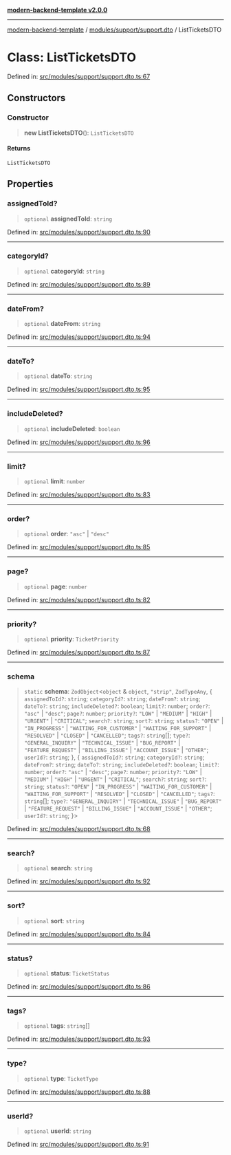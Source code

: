 [**modern-backend-template v2.0.0**](../../../../README.md)

***

[modern-backend-template](../../../../modules.md) / [modules/support/support.dto](../README.md) / ListTicketsDTO

# Class: ListTicketsDTO

Defined in: [src/modules/support/support.dto.ts:67](https://github.com/maemreyo/saas-4cus-nodejs/blob/2a5b3f3aa11335dfa561e80e1feabb8e6084261e/src/modules/support/support.dto.ts#L67)

## Constructors

### Constructor

> **new ListTicketsDTO**(): `ListTicketsDTO`

#### Returns

`ListTicketsDTO`

## Properties

### assignedToId?

> `optional` **assignedToId**: `string`

Defined in: [src/modules/support/support.dto.ts:90](https://github.com/maemreyo/saas-4cus-nodejs/blob/2a5b3f3aa11335dfa561e80e1feabb8e6084261e/src/modules/support/support.dto.ts#L90)

***

### categoryId?

> `optional` **categoryId**: `string`

Defined in: [src/modules/support/support.dto.ts:89](https://github.com/maemreyo/saas-4cus-nodejs/blob/2a5b3f3aa11335dfa561e80e1feabb8e6084261e/src/modules/support/support.dto.ts#L89)

***

### dateFrom?

> `optional` **dateFrom**: `string`

Defined in: [src/modules/support/support.dto.ts:94](https://github.com/maemreyo/saas-4cus-nodejs/blob/2a5b3f3aa11335dfa561e80e1feabb8e6084261e/src/modules/support/support.dto.ts#L94)

***

### dateTo?

> `optional` **dateTo**: `string`

Defined in: [src/modules/support/support.dto.ts:95](https://github.com/maemreyo/saas-4cus-nodejs/blob/2a5b3f3aa11335dfa561e80e1feabb8e6084261e/src/modules/support/support.dto.ts#L95)

***

### includeDeleted?

> `optional` **includeDeleted**: `boolean`

Defined in: [src/modules/support/support.dto.ts:96](https://github.com/maemreyo/saas-4cus-nodejs/blob/2a5b3f3aa11335dfa561e80e1feabb8e6084261e/src/modules/support/support.dto.ts#L96)

***

### limit?

> `optional` **limit**: `number`

Defined in: [src/modules/support/support.dto.ts:83](https://github.com/maemreyo/saas-4cus-nodejs/blob/2a5b3f3aa11335dfa561e80e1feabb8e6084261e/src/modules/support/support.dto.ts#L83)

***

### order?

> `optional` **order**: `"asc"` \| `"desc"`

Defined in: [src/modules/support/support.dto.ts:85](https://github.com/maemreyo/saas-4cus-nodejs/blob/2a5b3f3aa11335dfa561e80e1feabb8e6084261e/src/modules/support/support.dto.ts#L85)

***

### page?

> `optional` **page**: `number`

Defined in: [src/modules/support/support.dto.ts:82](https://github.com/maemreyo/saas-4cus-nodejs/blob/2a5b3f3aa11335dfa561e80e1feabb8e6084261e/src/modules/support/support.dto.ts#L82)

***

### priority?

> `optional` **priority**: `TicketPriority`

Defined in: [src/modules/support/support.dto.ts:87](https://github.com/maemreyo/saas-4cus-nodejs/blob/2a5b3f3aa11335dfa561e80e1feabb8e6084261e/src/modules/support/support.dto.ts#L87)

***

### schema

> `static` **schema**: `ZodObject`\<`object` & `object`, `"strip"`, `ZodTypeAny`, \{ `assignedToId?`: `string`; `categoryId?`: `string`; `dateFrom?`: `string`; `dateTo?`: `string`; `includeDeleted?`: `boolean`; `limit?`: `number`; `order?`: `"asc"` \| `"desc"`; `page?`: `number`; `priority?`: `"LOW"` \| `"MEDIUM"` \| `"HIGH"` \| `"URGENT"` \| `"CRITICAL"`; `search?`: `string`; `sort?`: `string`; `status?`: `"OPEN"` \| `"IN_PROGRESS"` \| `"WAITING_FOR_CUSTOMER"` \| `"WAITING_FOR_SUPPORT"` \| `"RESOLVED"` \| `"CLOSED"` \| `"CANCELLED"`; `tags?`: `string`[]; `type?`: `"GENERAL_INQUIRY"` \| `"TECHNICAL_ISSUE"` \| `"BUG_REPORT"` \| `"FEATURE_REQUEST"` \| `"BILLING_ISSUE"` \| `"ACCOUNT_ISSUE"` \| `"OTHER"`; `userId?`: `string`; \}, \{ `assignedToId?`: `string`; `categoryId?`: `string`; `dateFrom?`: `string`; `dateTo?`: `string`; `includeDeleted?`: `boolean`; `limit?`: `number`; `order?`: `"asc"` \| `"desc"`; `page?`: `number`; `priority?`: `"LOW"` \| `"MEDIUM"` \| `"HIGH"` \| `"URGENT"` \| `"CRITICAL"`; `search?`: `string`; `sort?`: `string`; `status?`: `"OPEN"` \| `"IN_PROGRESS"` \| `"WAITING_FOR_CUSTOMER"` \| `"WAITING_FOR_SUPPORT"` \| `"RESOLVED"` \| `"CLOSED"` \| `"CANCELLED"`; `tags?`: `string`[]; `type?`: `"GENERAL_INQUIRY"` \| `"TECHNICAL_ISSUE"` \| `"BUG_REPORT"` \| `"FEATURE_REQUEST"` \| `"BILLING_ISSUE"` \| `"ACCOUNT_ISSUE"` \| `"OTHER"`; `userId?`: `string`; \}\>

Defined in: [src/modules/support/support.dto.ts:68](https://github.com/maemreyo/saas-4cus-nodejs/blob/2a5b3f3aa11335dfa561e80e1feabb8e6084261e/src/modules/support/support.dto.ts#L68)

***

### search?

> `optional` **search**: `string`

Defined in: [src/modules/support/support.dto.ts:92](https://github.com/maemreyo/saas-4cus-nodejs/blob/2a5b3f3aa11335dfa561e80e1feabb8e6084261e/src/modules/support/support.dto.ts#L92)

***

### sort?

> `optional` **sort**: `string`

Defined in: [src/modules/support/support.dto.ts:84](https://github.com/maemreyo/saas-4cus-nodejs/blob/2a5b3f3aa11335dfa561e80e1feabb8e6084261e/src/modules/support/support.dto.ts#L84)

***

### status?

> `optional` **status**: `TicketStatus`

Defined in: [src/modules/support/support.dto.ts:86](https://github.com/maemreyo/saas-4cus-nodejs/blob/2a5b3f3aa11335dfa561e80e1feabb8e6084261e/src/modules/support/support.dto.ts#L86)

***

### tags?

> `optional` **tags**: `string`[]

Defined in: [src/modules/support/support.dto.ts:93](https://github.com/maemreyo/saas-4cus-nodejs/blob/2a5b3f3aa11335dfa561e80e1feabb8e6084261e/src/modules/support/support.dto.ts#L93)

***

### type?

> `optional` **type**: `TicketType`

Defined in: [src/modules/support/support.dto.ts:88](https://github.com/maemreyo/saas-4cus-nodejs/blob/2a5b3f3aa11335dfa561e80e1feabb8e6084261e/src/modules/support/support.dto.ts#L88)

***

### userId?

> `optional` **userId**: `string`

Defined in: [src/modules/support/support.dto.ts:91](https://github.com/maemreyo/saas-4cus-nodejs/blob/2a5b3f3aa11335dfa561e80e1feabb8e6084261e/src/modules/support/support.dto.ts#L91)

